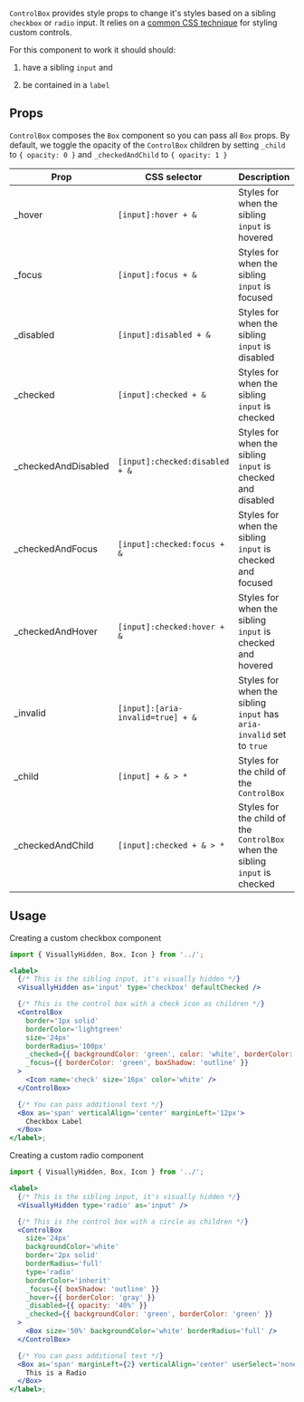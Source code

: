 `ControlBox` provides style props to change it's styles based on a sibling
`checkbox` or `radio` input. It relies on a
[common CSS technique](https://dev.to/lkopacz/create-custom-keyboard-accessible-checkboxes-2036)
for styling custom controls.

For this component to work it should should:

1. have a sibling `input` and

2. be contained in a `label`

## Props

`ControlBox` composes the `Box` component so you can pass all `Box` props. By
default, we toggle the opacity of the `ControlBox` children by setting `_child`
to `{ opacity: 0 }` and `_checkedAndChild` to `{ opacity: 1 }`

| Prop                 | CSS selector                      | Description                                                                  |
| -------------------- | --------------------------------- | ---------------------------------------------------------------------------- |
| \_hover              | `[input]:hover + &`               | Styles for when the sibling `input` is hovered                               |
| \_focus              | `[input]:focus + &`               | Styles for when the sibling `input` is focused                               |
| \_disabled           | `[input]:disabled + &`            | Styles for when the sibling `input` is disabled                              |
| \_checked            | `[input]:checked + &`             | Styles for when the sibling `input` is checked                               |
| \_checkedAndDisabled | `[input]:checked:disabled + &`    | Styles for when the sibling `input` is checked and disabled                  |
| \_checkedAndFocus    | `[input]:checked:focus + &`       | Styles for when the sibling `input` is checked and focused                   |
| \_checkedAndHover    | `[input]:checked:hover + &`       | Styles for when the sibling `input` is checked and hovered                   |
| \_invalid            | `[input]:[aria-invalid=true] + &` | Styles for when the sibling `input` has `aria-invalid` set to `true`         |
| \_child              | `[input] + & > *`                 | Styles for the child of the `ControlBox`                                     |
| \_checkedAndChild    | `[input]:checked + & > *`         | Styles for the child of the `ControlBox` when the sibling `input` is checked |

## Usage

Creating a custom checkbox component

```jsx
import { VisuallyHidden, Box, Icon } from '../';

<label>
  {/* This is the sibling input, it's visually hidden */}
  <VisuallyHidden as='input' type='checkbox' defaultChecked />

  {/* This is the control box with a check icon as children */}
  <ControlBox
    border='1px solid'
    borderColor='lightgreen'
    size='24px'
    borderRadius='100px'
    _checked={{ backgroundColor: 'green', color: 'white', borderColor: 'green' }}
    _focus={{ borderColor: 'green', boxShadow: 'outline' }}
  >
    <Icon name='check' size='16px' color='white' />
  </ControlBox>

  {/* You can pass additional text */}
  <Box as='span' verticalAlign='center' marginLeft='12px'>
    Checkbox Label
  </Box>
</label>;
```

Creating a custom radio component

```jsx
import { VisuallyHidden, Box, Icon } from '../';

<label>
  {/* This is the sibling input, it's visually hidden */}
  <VisuallyHidden type='radio' as='input' />

  {/* This is the control box with a circle as children */}
  <ControlBox
    size='24px'
    backgroundColor='white'
    border='2px solid'
    borderRadius='full'
    type='radio'
    borderColor='inherit'
    _focus={{ boxShadow: 'outline' }}
    _hover={{ borderColor: 'gray' }}
    _disabled={{ opacity: '40%' }}
    _checked={{ backgroundColor: 'green', borderColor: 'green' }}
  >
    <Box size='50%' backgroundColor='white' borderRadius='full' />
  </ControlBox>

  {/* You can pass additional text */}
  <Box as='span' marginLeft={2} verticalAlign='center' userSelect='none'>
    This is a Radio
  </Box>
</label>;
```
